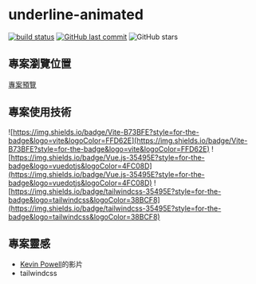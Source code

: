 # underline-animated

[![build status](https://github.com/connectshark/underline-animated/actions/workflows/deploy.yml/badge.svg?branch=main)](https://github.com/connectshark/underline-animated/actions/workflows/deploy.yml)
[![GitHub last commit](https://img.shields.io/github/last-commit/connectshark/underline-animated.svg?style=flat)](https://github.com/connectshark/underline-animated)
![GitHub stars](https://img.shields.io/github/stars/connectshark/underline-animated.svg?style=social&label=Stars&style=plastic)

## 專案瀏覽位置

[專案預覽](https://connectshark.github.io/underline-animated/#/)

## 專案使用技術

![https://img.shields.io/badge/Vite-B73BFE?style=for-the-badge&logo=vite&logoColor=FFD62E](https://img.shields.io/badge/Vite-B73BFE?style=for-the-badge&logo=vite&logoColor=FFD62E)
![https://img.shields.io/badge/Vue.js-35495E?style=for-the-badge&logo=vuedotjs&logoColor=4FC08D](https://img.shields.io/badge/Vue.js-35495E?style=for-the-badge&logo=vuedotjs&logoColor=4FC08D)
![https://img.shields.io/badge/tailwindcss-35495E?style=for-the-badge&logo=tailwindcss&logoColor=38BCF8](https://img.shields.io/badge/tailwindcss-35495E?style=for-the-badge&logo=tailwindcss&logoColor=38BCF8)

## 專案靈感
- [Kevin Powell](https://www.youtube.com/shorts/_1vEGYWaaQY)的影片
- tailwindcss
